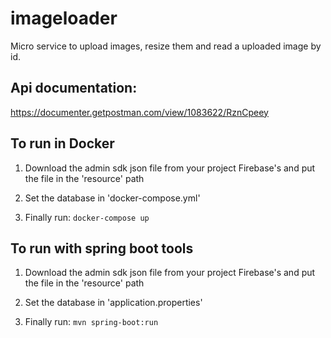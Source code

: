 # imageloader
Micro service to upload images, resize them and read a uploaded image by id.

## Api documentation:
https://documenter.getpostman.com/view/1083622/RznCpeey

## To run in Docker

1. Download the admin sdk json file from your project Firebase's
 and put the file in the 'resource' path

2. Set the database in 'docker-compose.yml'

3. Finally run:    `docker-compose up`

## To run with spring boot tools

1. Download the admin sdk json file from your project Firebase's
 and put the file in the 'resource' path

2. Set the database in 'application.properties'

3. Finally run:    `mvn spring-boot:run`